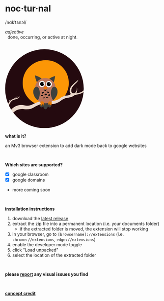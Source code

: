 # noc·tur·nal
/nɑkˈtɜnəl/

_adjective_
<br>
&nbsp;&nbsp;done, occurring, or active at night.

<br>

<img src="icon.png" width="256" height="256" style="border-radius: 50%;">

<br>

**what is it?**

an Mv3 browser extension to add dark mode back to google websites

<br>

**Which sites are supported?**

- [x] google classroom
- [x] google domains
- more coming soon

<br>

**installation instructions**

1. download the [latest release](https://github.com/imaperson1060/nocturnal/releases/latest)
2. extract the zip file into a permanent location (i.e. your documents folder)
   - if the extracted folder is moved, the extension will stop working
3. in your browser, go to `[browsername]://extensions` (i.e. `chrome://extensions`, `edge://extensions`)
4. enable the developer mode toggle
5. click "Load unpacked"
6. select the location of the extracted folder

<br>

**please [report](https://github.com/imaperson1060/nocturnal/issues) any visual issues you find**

<br>

**[concept credit](https://chrome.google.com/webstore/detail/google-classroom-dark-mod/gkmfklmmoioijpjndhdhogcefdbfcfho)**
